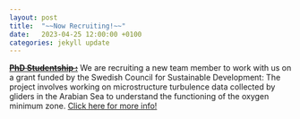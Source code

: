 ```yaml
---
layout: post
title:  "~~Now Recruiting!~~"
date:   2023-04-25 12:00:00 +0100
categories: jekyll update
---
```

~~[**PhD Studentship :**](https://web103.reachmee.com/ext/I005/1035/job?site=7&lang=UK&validator=9b89bead79bb7258ad55c8d75228e5b7&job_id=30118)~~ We are recruiting a new team member to work with us on a grant funded by the Swedish Council for Sustainable Development: The project involves working on microstructure turbulence data collected by gliders in the Arabian Sea to understand the functioning of the oxygen minimum zone. [Click here for more info!](https://web103.reachmee.com/ext/I005/1035/job?site=7&lang=UK&validator=9b89bead79bb7258ad55c8d75228e5b7&job_id=30118)
